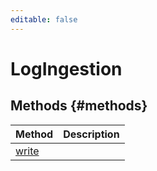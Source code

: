 ```yaml
---
editable: false
---
```


# LogIngestion


## Methods {#methods}
Method | Description
--- | ---
[write](write.md) | 